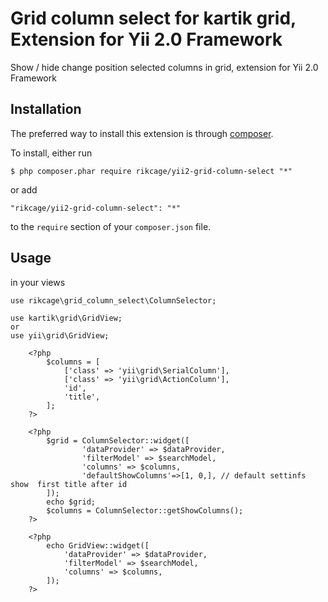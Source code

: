 Grid column select for kartik grid, Extension for Yii 2.0 Framework
========================================
Show / hide change position selected columns in grid, extension for Yii 2.0 Framework

## Installation

The preferred way to install this extension is through [composer](http://getcomposer.org/download/).

To install, either run

```
$ php composer.phar require rikcage/yii2-grid-column-select "*"
```

or add

```
"rikcage/yii2-grid-column-select": "*"
```

to the ```require``` section of your `composer.json` file.

Usage
-----
in your views

```
use rikcage\grid_column_select\ColumnSelector;

use kartik\grid\GridView;
or
use yii\grid\GridView;

	<?php
		$columns = [
			['class' => 'yii\grid\SerialColumn'],
			['class' => 'yii\grid\ActionColumn'],
			'id',
			'title',
		];
	?>

	<?php 
		$grid = ColumnSelector::widget([
				'dataProvider' => $dataProvider,
				'filterModel' => $searchModel,
				'columns' => $columns,
				'defaultShowColumns'=>[1, 0,], // default settinfs show  first title after id
		]);
		echo $grid;
		$columns = ColumnSelector::getShowColumns();
	?>

	<?php
		echo GridView::widget([
			'dataProvider' => $dataProvider,
			'filterModel' => $searchModel,
			'columns' => $columns,
		]);
	?>
```
